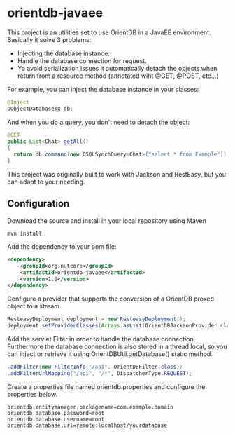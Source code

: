 # orientdb-javaee

This project is an utilities set to use OrientDB in a JavaEE environment. Basically it solve 3 problems:

* Injecting the database instance.
* Handle the database connection for request.
* Yo avoid serialization issues it automatically detach the objects when return from a resource method (annotated wiht @GET, @POST, etc...) 

For example, you can inject the database instance in your classes:

```java
@Inject
OObjectDatabaseTx db;
```
And when you do a query, you don't need to detach the object:

```java
@GET
public List<Chat> getAll()
{
  return db.command(new OSQLSynchQuery<Chat>("select * from Example")).execute();
}
```

This project was originally built to work with Jackson and RestEasy, but you can adapt to your needing.

## Configuration

Download the source and install in your local repository using Maven

```
mvn install
```

Add the dependency to your pom file:
```xml
<dependency>
    <groupId>org.nutcore</groupId>
    <artifactId>orientdb-javaee</artifactId>
    <version>1.0</version>
</dependency>
```

Configure a provider that supports the conversion of a OrientDB proxed object to a stream.

```java
ResteasyDeployment deployment = new ResteasyDeployment();
deployment.setProviderClasses(Arrays.asList(OrientDBJacksonProvider.class.getName()));
```

Add the servlet Filter in order to handle the database connection. Furthermore the database connection is also stored in a thread local, so you can inject or retrieve it using OrientDBUtil.getDatabase() static method.

```java
.addFilter(new FilterInfo("/api", OrientDBFilter.class))
.addFilterUrlMapping("/api", "/*", DispatcherType.REQUEST);
```

Create a properties file named orientdb.properties and configure the properties below.
```
orientdb.entitymanager.packagename=com.example.domain
orientdb.database.password=root
orientdb.database.username=root
orientdb.database.url=remote:localhost/yourdatabase
```
